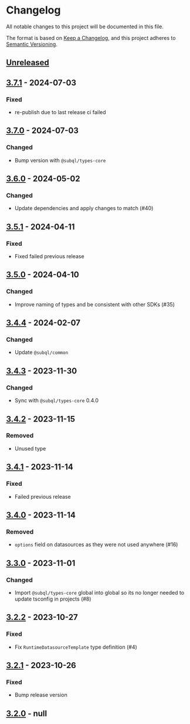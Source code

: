 # Changelog
All notable changes to this project will be documented in this file.

The format is based on [Keep a Changelog](https://keepachangelog.com/en/1.0.0/),
and this project adheres to [Semantic Versioning](https://semver.org/spec/v2.0.0.html).

## [Unreleased]


## [3.7.1] - 2024-07-03
### Fixed
- re-publish due to last release ci failed

## [3.7.0] - 2024-07-03
### Changed
- Bump version with `@subql/types-core`

## [3.6.0] - 2024-05-02
### Changed
- Update dependencies and apply changes to match (#40)

## [3.5.1] - 2024-04-11
### Fixed
- Fixed failed previous release

## [3.5.0] - 2024-04-10
### Changed
- Improve naming of types and be consistent with other SDKs (#35)

## [3.4.4] - 2024-02-07
### Changed
- Update `@subql/common`

## [3.4.3] - 2023-11-30
### Changed
- Sync with `@subql/types-core` 0.4.0

## [3.4.2] - 2023-11-15
### Removed
- Unused type

## [3.4.1] - 2023-11-14
### Fixed
- Failed previous release

## [3.4.0] - 2023-11-14
### Removed
- `options` field on datasources as they were not used anywhere (#16)

## [3.3.0] - 2023-11-01
### Changed
- Import `@subql/types-core` global into global so its no longer needed to update tsconfig in projects (#8)

## [3.2.2] - 2023-10-27
### Fixed
- Fix `RuntimeDatasourceTemplate` type definition (#4)

## [3.2.1] - 2023-10-26
### Fixed
- Bump release version

## [3.2.0] - null
[Unreleased]: https://github.com/subquery/subql-concordium/compare/types-concordium/3.7.1...HEAD
[3.7.1]: https://github.com/subquery/subql-concordium/compare/types-concordium/3.7.0...types-concordium/3.7.1
[3.7.0]: https://github.com/subquery/subql-concordium/compare/types-concordium/3.6.0...types-concordium/3.7.0
[3.6.0]: https://github.com/subquery/subql-concordium/compare/types-concordium/3.5.1...types-concordium/3.6.0
[3.5.1]: https://github.com/subquery/subql-concordium/compare/types-concordium/3.5.0...types-concordium/3.5.1
[3.5.0]: https://github.com/subquery/subql-concordium/compare/types-concordium/3.4.4...types-concordium/3.5.0
[3.4.4]: https://github.com/subquery/subql-concordium/compare/types-concordium/3.4.3...types-concordium/3.4.4
[3.4.3]: https://github.com/subquery/subql-concordium/compare/types-concordium/3.4.2...types-concordium/3.4.3
[3.4.2]: https://github.com/subquery/subql-concordium/compare/types-concordium/3.4.1...types-concordium/3.4.2
[3.4.1]: https://github.com/subquery/subql-concordium/compare/types-concordium/3.4.0...types-concordium/3.4.1
[3.4.0]: https://github.com/subquery/subql-concordium/compare/types-concordium/3.3.0...types-concordium/3.4.0
[3.3.0]: https://github.com/subquery/subql-concordium/compare/types-concordium/3.2.2...types-concordium/3.3.0
[3.2.2]: https://github.com/subquery/subql-concordium/compare/types-concordium/3.2.1...types-concordium/3.2.2
[3.2.1]: https://github.com/subquery/subql-concordium/compare/types-concordium/3.2.0...types-concordium/3.2.1
[3.2.0]: https://github.com/subquery/subql-stellar/tag/v3.2.0

